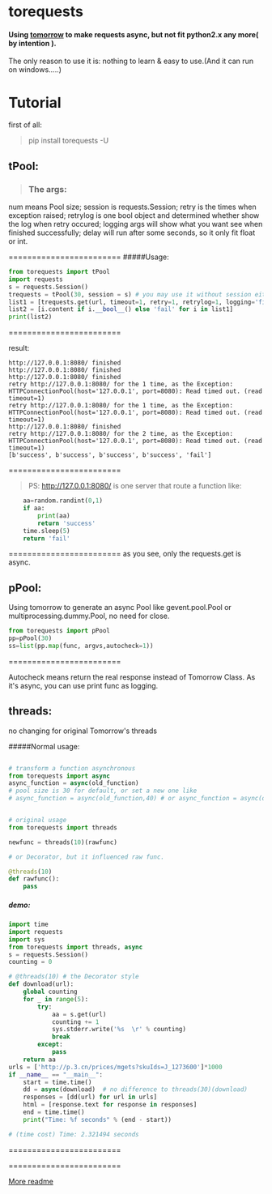 # torequests

#### Using [tomorrow](https://github.com/madisonmay/Tomorrow) to make requests async, but not fit python2.x any more( by intention ).

The only reason to use it is: nothing to learn & easy to use.(And it can run on windows.....)


# Tutorial

first of all:
>pip install torequests -U

## tPool:

>### The args:
num means Pool size; session is requests.Session; retry is the times when exception raised; retrylog is one bool object and determined whether show the log when retry occured; logging args will show what you want see when finished successfully; delay will run after some seconds, so it only fit float or int.

========================
#####Usage:

```python
from torequests import tPool
import requests
s = requests.Session()
trequests = tPool(30, session = s) # you may use it without session either.
list1 = [trequests.get(url, timeout=1, retry=1, retrylog=1, logging='finished') for url in ['http://127.0.0.1:8080/']*5]
list2 = [i.content if i.__bool__() else 'fail' for i in list1]
print(list2)
```

========================

result:

```
http://127.0.0.1:8080/ finished
http://127.0.0.1:8080/ finished
http://127.0.0.1:8080/ finished
retry http://127.0.0.1:8080/ for the 1 time, as the Exception: HTTPConnectionPool(host='127.0.0.1', port=8080): Read timed out. (read timeout=1)
retry http://127.0.0.1:8080/ for the 1 time, as the Exception: HTTPConnectionPool(host='127.0.0.1', port=8080): Read timed out. (read timeout=1)
http://127.0.0.1:8080/ finished
retry http://127.0.0.1:8080/ for the 2 time, as the Exception: HTTPConnectionPool(host='127.0.0.1', port=8080): Read timed out. (read timeout=1)
[b'success', b'success', b'success', b'success', 'fail']
```

========================
>PS:
http://127.0.0.1:8080/ is one server that route a function like:

```python
    aa=random.randint(0,1)
    if aa:
        print(aa)
        return 'success'
    time.sleep(5)
    return 'fail'
```

========================
as you see, only the requests.get is async.


## pPool:

Using tomorrow to generate an async Pool like gevent.pool.Pool or multiprocessing.dummy.Pool, no need for close.

```python
from torequests import pPool
pp=pPool(30)
ss=list(pp.map(func, argvs,autocheck=1))
```

========================

Autocheck means return the real response instead of Tomorrow Class.
As it's async, you can use print func as logging. 

## threads:
no changing for original Tomorrow's threads

#####Normal usage:

```python

# transform a function asynchronous
from torequests import async
async_function = async(old_function) 
# pool size is 30 for default, or set a new one like
# async_function = async(old_function,40) # or async_function = async(old_function, n=40)


# original usage
from torequests import threads

newfunc = threads(10)(rawfunc)

# or Decorator, but it influenced raw func.

@threads(10)
def rawfunc():
	pass


```

##### demo:

```python
import time
import requests
import sys
from torequests import threads, async
s = requests.Session()
counting = 0

# @threads(10) # the Decorator style
def download(url):
    global counting
    for _ in range(5):
        try:
            aa = s.get(url)
            counting += 1
            sys.stderr.write('%s  \r' % counting) 
            break
        except:
            pass
    return aa
urls = ['http://p.3.cn/prices/mgets?skuIds=J_1273600']*1000
if __name__ == "__main__":
    start = time.time()
    dd = async(download)  # no difference to threads(30)(download)
    responses = [dd(url) for url in urls]
    html = [response.text for response in responses]
    end = time.time()
    print("Time: %f seconds" % (end - start))

# (time cost) Time: 2.321494 seconds

```

========================



========================


[More readme](README1.md)



